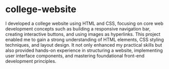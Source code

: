 # college-website
I developed a college website using HTML and CSS, focusing on core web development concepts such as building a responsive navigation bar, creating interactive buttons, and using images as hyperlinks. This project enabled me to gain a strong understanding of HTML elements, CSS styling techniques, and layout design. It not only enhanced my practical skills but also provided hands-on experience in structuring a website, implementing user interface components, and mastering foundational front-end development principles.
